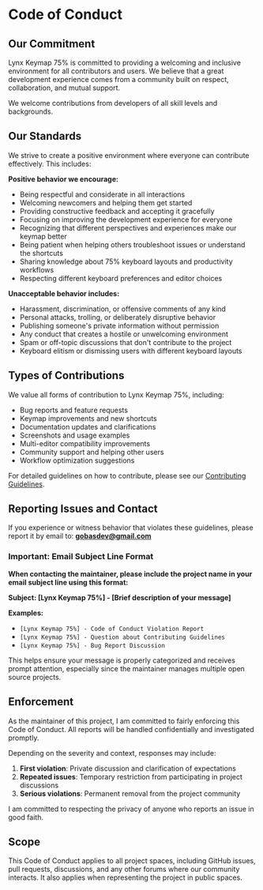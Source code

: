 # Code of Conduct

## Our Commitment

Lynx Keymap 75% is committed to providing a welcoming and inclusive environment for all contributors and users. We believe that a great development experience comes from a community built on respect, collaboration, and mutual support.

We welcome contributions from developers of all skill levels and backgrounds.

## Our Standards

We strive to create a positive environment where everyone can contribute effectively. This includes:

**Positive behavior we encourage:**

- Being respectful and considerate in all interactions
- Welcoming newcomers and helping them get started
- Providing constructive feedback and accepting it gracefully
- Focusing on improving the development experience for everyone
- Recognizing that different perspectives and experiences make our keymap better
- Being patient when helping others troubleshoot issues or understand the shortcuts
- Sharing knowledge about 75% keyboard layouts and productivity workflows
- Respecting different keyboard preferences and editor choices

**Unacceptable behavior includes:**

- Harassment, discrimination, or offensive comments of any kind
- Personal attacks, trolling, or deliberately disruptive behavior
- Publishing someone's private information without permission
- Any conduct that creates a hostile or unwelcoming environment
- Spam or off-topic discussions that don't contribute to the project
- Keyboard elitism or dismissing users with different keyboard layouts

## Types of Contributions

We value all forms of contribution to Lynx Keymap 75%, including:

- Bug reports and feature requests
- Keymap improvements and new shortcuts
- Documentation updates and clarifications
- Screenshots and usage examples
- Multi-editor compatibility improvements
- Community support and helping other users
- Workflow optimization suggestions

For detailed guidelines on how to contribute, please see our [Contributing Guidelines](https://github.com/bastndev/Lynx-Keymap-75/blob/main/CONTRIBUTING.md).

## Reporting Issues and Contact

If you experience or witness behavior that violates these guidelines, please report it by email to: **gobasdev@gmail.com**

### Important: Email Subject Line Format

**When contacting the maintainer, please include the project name in your email subject line using this format:**

**Subject: [Lynx Keymap 75%] - [Brief description of your message]**

**Examples:**
- `[Lynx Keymap 75%] - Code of Conduct Violation Report`
- `[Lynx Keymap 75%] - Question about Contributing Guidelines`
- `[Lynx Keymap 75%] - Bug Report Discussion`

This helps ensure your message is properly categorized and receives prompt attention, especially since the maintainer manages multiple open source projects.

## Enforcement

As the maintainer of this project, I am committed to fairly enforcing this Code of Conduct. All reports will be handled confidentially and investigated promptly. 

Depending on the severity and context, responses may include:

1. **First violation**: Private discussion and clarification of expectations
2. **Repeated issues**: Temporary restriction from participating in project discussions
3. **Serious violations**: Permanent removal from the project community

I am committed to respecting the privacy of anyone who reports an issue in good faith.

## Scope

This Code of Conduct applies to all project spaces, including GitHub issues, pull requests, discussions, and any other forums where our community interacts. It also applies when representing the project in public spaces.
